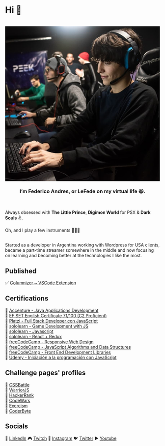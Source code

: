 # Hi 👋 
</br>
<div width="300px" align="center">
<img src="./img.jpg"/ align="center">
<h3 align="center">I’m <b>Federico Andres</b>, or <b>LeFede</b> on my virtual life 😃. </h3>
</div>
</br></br>
Always obsessed with <b>The Little Prince</b>, <b>Digimon World</b> for PSX & <b>Dark Souls</b> ✌.
</br></br>
Oh, and I play a few instruments 🥁🎸🎹
</br></br>

Started as a developer in Argentina working with Wordpress for USA clients, became a part-time streamer somewhere in the middle and now focusing on learning and becoming better at the technologies I like the most.

## Published
✅ [Columnizer ~ VSCode Extension](https://marketplace.visualstudio.com/items?itemName=LeFede.columnize)
</br>


## Certifications
🔹 [Accenture - Java Applications Development](https://www.mediafire.com/view/9z55tmhe8c7vb93/Java.jpg/file)
</br>
🔹 [EF SET English Certificate 71/100 (C2 Proficient)](https://www.efset.org/cert/sGESXN)
</br>
🔹 [Platzi - Full Stack Developer con JavaScript](https://platzi.com/p/lefede/learning-path/100-javascript-full-stack/diploma/detalle/)
</br>
🔹 [sololearn - Game Development with JS](https://www.sololearn.com/Certificate/1175-26575590/jpg)
</br>
🔹 [sololearn - Javascript](https://www.sololearn.com/certificates/course/en/26575590/1024/landscape/png)
</br>
🔹 [sololearn - React + Redux](https://www.sololearn.com/Certificate/1097-26575590/jpg)
</br>
🔹 [freeCodeCamp - Responsive Web Design](https://www.freecodecamp.org/certification/lefede/responsive-web-design)
</br>
🔹 [freeCodeCamp - JavaScript Algorithms and Data Structures](https://www.freecodecamp.org/certification/LeFede/javascript-algorithms-and-data-structures)
</br>
🔹 [freeCodeCamp - Front End Development Libraries](https://www.freecodecamp.org/certification/LeFede/front-end-development-libraries)
</br>
🔹 [Udemy - Iniciación a la programación con JavaScript](https://www.udemy.com/certificate/UC-4474e27f-c205-4d78-9017-9c07b25066d5/)
</br>

## Challenge pages' profiles
🔸 [CSSBattle](https://cssbattle.dev/player/lefede)
</br>
🔸 [WarriorJS](https://warriorjs.com/lefede)
</br>
🔸 [HackerRank](https://www.hackerrank.com/LeFede)
</br>
🔸 [CodeWars](https://www.codewars.com/users/LeFede)
</br>
🔸 [Exercism](https://exercism.org/profiles/LeFede)
</br>
🔸 [CoderByte](https://coderbyte.com/profile/LeFede)
</br>

## Socials
🔗 [LinkedIn](https://www.linkedin.com/in/lefede)
🎮 [Twitch](https://www.twitch.tv/lefede)
📸 [Instagram](https://www.instagram.com/lefedeok/)
🐦 [Twitter](https://twitter.com/lefedeok)
▶ [Youtube](https://youtube.com/lefede)

<!---
LeFede/LeFede is a ✨ special ✨ repository because its `README.md` (this file) appears on your GitHub profile.
You can click the Preview link to take a look at your changes.
--->
